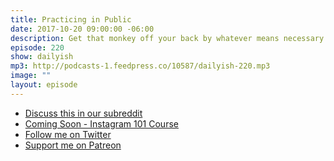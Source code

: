 ```yaml
---
title: Practicing in Public
date: 2017-10-20 09:00:00 -06:00
description: Get that monkey off your back by whatever means necessary.
episode: 220
show: dailyish
mp3: http://podcasts-1.feedpress.co/10587/dailyish-220.mp3
image: ""
layout: episode
---
```



* [Discuss this in our subreddit](https://www.reddit.com/r/Goodstuff_fm/)
* [Coming Soon - Instagram 101 Course](https://courses.chrisenns.com/instagram-101)
* [Follow me on Twitter](https://www.twitter.com/ichris)
* [Support me on Patreon](https://www.patreon.com/ichris)
